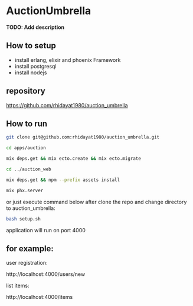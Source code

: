 # AuctionUmbrella

**TODO: Add description**

## How to setup

- install erlang, elixir and phoenix Framework
- install postgresql
- install nodejs
  
## repository

https://github.com/rhidayat1980/auction_umbrella

## How to run

```bash
git clone git@github.com:rhidayat1980/auction_umbrella.git

cd apps/auction

mix deps.get && mix ecto.create && mix ecto.migrate

cd ../auction_web

mix deps.get && npm --prefix assets install

mix phx.server
```

or just execute command below after clone the repo and change directory to auction_umbrella:

```bash
bash setup.sh
```

application will run on port 4000

## for example:

user registration: 

http://localhost:4000/users/new

list items: 

http://localhost:4000/items
